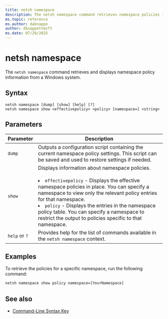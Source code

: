 ```yaml
---
title: netsh namespace
description: The netsh namespace command retrieves namespace policies in Windows.
ms.topic: reference
ms.author: daknappe
author: dknappettmsft
ms.date: 07/29/2025
---
```


# netsh namespace

The `netsh namespace` command retrieves and displays namespace policy information from a Windows system.

## Syntax

```
netsh namespace [dump] [show] [help] [?]
netsh namespace show <effectivepolicy> <policy> [namespace=] <string>
```

## Parameters

| Parameter | Description |
|--|--|
| `dump` | Outputs a configuration script containing the current namespace policy settings. This script can be saved and used to restore settings if needed. |
| `show` | Displays information about namespace policies. <br><br><li> `effectivepolicy` - Displays the effective namespace policies in place. You can specify a namespace to view only the relevant policy entries for that namespace. <li> `policy` - Displays the entries in the namespace policy table. You can specify a namespace to restrict the output to policies specific to that namespace. |
| `help` or `?` | Provides help for the list of commands available in the `netsh namespace` context. |

## Examples

To retrieve the policies for a specific namespace, run the following command:

```cmd
netsh namespace show policy namespace=[YourNamespace]
```

## See also

- [Command-Line Syntax Key](command-line-syntax-key.md)
